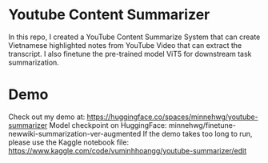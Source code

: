 # Youtube Content Summarizer 
In this repo, I created a YouTube Content Summarize System that can create Vietnamese highlighted notes from YouTube Video that can extract the transcript. I also finetune the pre-trained model ViT5 for downstream task summarization.

# Demo 
Check out my demo at: https://huggingface.co/spaces/minnehwg/youtube-summarizer
Model checkpoint on HuggingFace: minnehwg/finetune-newwiki-summarization-ver-augmented
If the demo takes too long to run, please use the Kaggle notebook file: https://www.kaggle.com/code/vuminhhoangg/youtube-summarizer/edit
